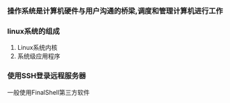 ### 操作系统是计算机硬件与用户沟通的桥梁,调度和管理计算机进行工作
### linux系统的组成
1. Linux系统内核
2. 系统级应用程序
### 使用SSH登录远程服务器
一般使用FinalShell第三方软件